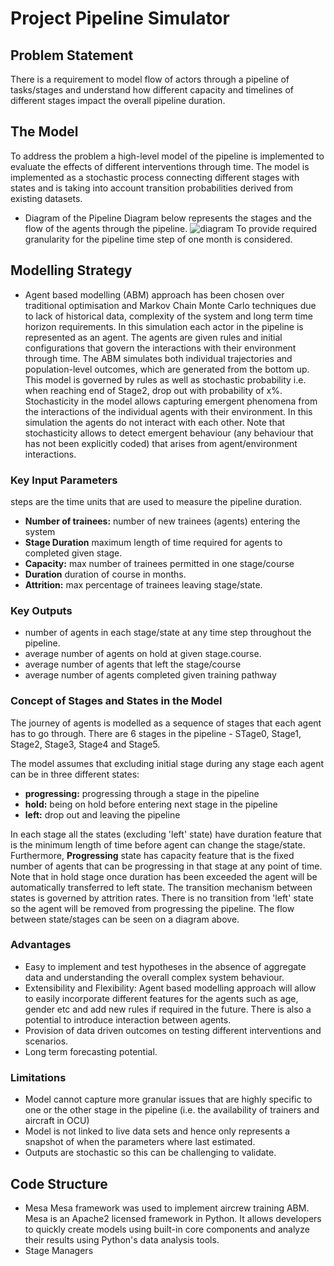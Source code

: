 # Project Pipeline Simulator

## Problem Statement
There is a requirement to model flow of actors through a pipeline of tasks/stages and understand how different capacity and timelines of different stages impact the overall pipeline duration.

## The Model
To address the problem a high-level model of the pipeline is implemented to evaluate the effects of different interventions through time. The model is implemented as a stochastic process connecting different stages with states and is taking into account transition probabilities derived from existing datasets.
- Diagram of the Pipeline
Diagram below represents the stages and the flow of the agents through the pipeline.
![diagram](./notebooks/pipeline.png)
To provide required granularity for the pipeline time step of one month is considered.

## Modelling Strategy
- Agent based modelling (ABM) approach has been chosen over traditional optimisation and Markov Chain Monte Carlo techniques due to lack of historical data, complexity of the system and long term time horizon requirements.
In this simulation each actor in the pipeline is represented as an agent. The agents are given rules and initial configurations that govern the interactions with their environment through time. The ABM simulates both individual trajectories and population-level outcomes, which are generated from the bottom up. 
This model is governed by rules as well as stochastic probability i.e. when reaching end of Stage2, drop out with probability of x%. Stochasticity in the model allows capturing emergent phenomena from the interactions of the individual agents with their environment. In this simulation the agents do not interact with each other.
Note that stochasticity allows to detect emergent behaviour (any behaviour that has not been explicitly coded) that arises from agent/environment interactions.

### Key Input Parameters
steps are the time units that are used to measure the pipeline duration.
- **Number of trainees:** number of new trainees (agents) entering the system 
- **Stage Duration**  maximum length of time required for agents to completed given stage. 
- **Capacity:** max number of trainees permitted in one stage/course
- **Duration** duration of course in months. 
- **Attrition:** max percentage of trainees leaving stage/state.

### Key Outputs

- number of agents in each stage/state at any time step throughout the pipeline.
- average number of agents on hold at given stage.course.
- average number of agents that left the stage/course
- average number of agents completed given training pathway


### Concept of Stages and States in the Model 
The journey of agents is modelled as a sequence of stages that each agent has to go through. There are 6 stages in the pipeline - STage0, Stage1, Stage2, Stage3, Stage4 and Stage5.

The model assumes that excluding initial stage during any stage each agent can be in three different states: 
- **progressing:** progressing through a stage in the pipeline
- **hold:** being on hold before entering next stage in the pipeline
- **left:** drop out and leaving the pipeline

In each stage all the states (excluding 'left' state) have  duration feature that is the minimum length of time before agent can change the stage/state. Furthermore, **Progressing** state has capacity feature that is the fixed number of agents that can be progressing in that stage at any point of time.
Note that in hold stage once duration has been exceeded the agent will be automatically transferred to left state. The transition mechanism between states is governed by attrition rates. There is no transition from 'left' state so the agent will be removed from progressing the pipeline.
The flow between state/stages  can be seen on a diagram above. 


### Advantages
- Easy to implement and test hypotheses in the absence of aggregate data and understanding the overall complex system behaviour.
- Extensibility and Flexibility: Agent based modelling approach will allow to easily incorporate different features for the agents such as age, gender etc and add new rules if required in the future. There is also a potential to introduce interaction between agents.
- Provision of  data driven outcomes on testing different interventions and scenarios.
- Long term forecasting potential.

### Limitations
- Model cannot capture more granular issues that are highly specific to one or the other stage in the pipeline (i.e. the availability of trainers and aircraft in OCU)
- Model is not linked to live data sets and hence only represents a snapshot of when the parameters where last estimated.
- Outputs are stochastic so this can be challenging to validate.

## Code Structure
- Mesa
Mesa framework was used to implement aircrew training ABM. Mesa is an Apache2 licensed framework in Python. It allows developers to quickly create models using built-in core components and analyze their results using Python's data analysis tools. 
- Stage Managers

